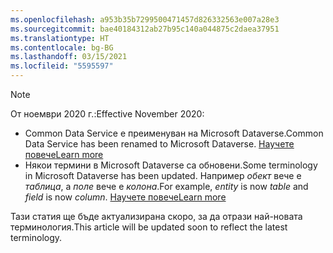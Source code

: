 ```yaml
---
ms.openlocfilehash: a953b35b7299500471457d826332563e007a28e3
ms.sourcegitcommit: bae40184312ab27b95c140a044875c2daea37951
ms.translationtype: HT
ms.contentlocale: bg-BG
ms.lasthandoff: 03/15/2021
ms.locfileid: "5595597"
---
```

> [!NOTE]
> <span data-ttu-id="16c47-101">От ноември 2020 г.:</span><span class="sxs-lookup"><span data-stu-id="16c47-101">Effective November 2020:</span></span>
> - <span data-ttu-id="16c47-102">Common Data Service е преименуван на Microsoft Dataverse.</span><span class="sxs-lookup"><span data-stu-id="16c47-102">Common Data Service has been renamed to Microsoft Dataverse.</span></span> [<span data-ttu-id="16c47-103">Научете повече</span><span class="sxs-lookup"><span data-stu-id="16c47-103">Learn more</span></span>](https://aka.ms/PAuAppBlog)
> - <span data-ttu-id="16c47-104">Някои термини в Microsoft Dataverse са обновени.</span><span class="sxs-lookup"><span data-stu-id="16c47-104">Some terminology in Microsoft Dataverse has been updated.</span></span> <span data-ttu-id="16c47-105">Например *обект* вече е *таблица*, а *поле* вече е *колона*.</span><span class="sxs-lookup"><span data-stu-id="16c47-105">For example, *entity* is now *table* and *field* is now *column*.</span></span> [<span data-ttu-id="16c47-106">Научете повече</span><span class="sxs-lookup"><span data-stu-id="16c47-106">Learn more</span></span>](/powerapps/maker/data-platform/data-platform-intro)
>
> <span data-ttu-id="16c47-107">Тази статия ще бъде актуализирана скоро, за да отрази най-новата терминология.</span><span class="sxs-lookup"><span data-stu-id="16c47-107">This article will be updated soon to reflect the latest terminology.</span></span>